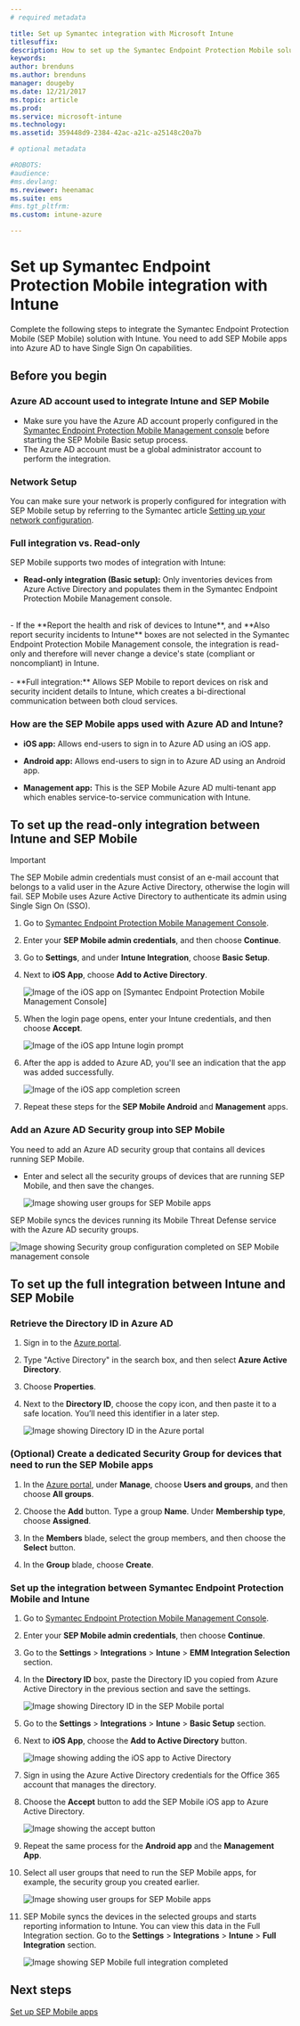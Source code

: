 ```yaml
---
# required metadata

title: Set up Symantec integration with Microsoft Intune
titlesuffix:
description: How to set up the Symantec Endpoint Protection Mobile solution with Microsoft Intune to control mobile device access to your corporate resources.
keywords:
author: brenduns
ms.author: brenduns
manager: dougeby
ms.date: 12/21/2017
ms.topic: article
ms.prod:
ms.service: microsoft-intune
ms.technology:
ms.assetid: 359448d9-2384-42ac-a21c-a25148c20a7b

# optional metadata

#ROBOTS:
#audience:
#ms.devlang:
ms.reviewer: heenamac
ms.suite: ems
#ms.tgt_pltfrm:
ms.custom: intune-azure

---
```


# Set up Symantec Endpoint Protection Mobile integration with Intune

Complete the following steps to integrate the Symantec Endpoint Protection Mobile (SEP Mobile) solution with Intune. You need to add SEP Mobile apps into Azure AD to have Single Sign On capabilities.

## Before you begin

### Azure AD account used to integrate Intune and SEP Mobile

-   Make sure you have the Azure AD account properly configured in the [Symantec Endpoint Protection Mobile Management console](https://aad.skycure.com) before starting the SEP Mobile Basic setup process.
- The Azure AD account must be a global administrator account to perform the integration.
### Network Setup

You can make sure your network is properly configured for integration with SEP Mobile setup by referring to the Symantec article [Setting up your network configuration](https://portal.skycure.com/articles/Documentation/Setting-up-your-network-configuration-26-8-2016).

### Full integration vs. Read-only

SEP Mobile supports two modes of integration with Intune:

-   **Read-only integration (Basic setup):** Only inventories devices from Azure Active Directory and populates them in the Symantec Endpoint Protection Mobile Management console.
<br>
    -   If the **Report the health and risk of devices to Intune**, and **Also report security incidents to Intune** boxes are not selected in the Symantec Endpoint Protection Mobile Management console, the integration is read-only and therefore will never change a device's state (compliant or noncompliant) in Intune.
<br></br>
-   **Full integration:** Allows SEP Mobile to report devices on risk and security incident details to Intune, which creates a bi-directional communication between both cloud services.

### How are the SEP Mobile apps used with Azure AD and Intune?

-   **iOS app:** Allows end-users to sign in to Azure AD using an iOS app.

-   **Android app:** Allows end-users to sign in to Azure AD using an Android app.

-   **Management app:** This is the SEP Mobile Azure AD multi-tenant app which enables service-to-service communication with Intune.

## To set up the read-only integration between Intune and SEP Mobile

> [!IMPORTANT]
> The SEP Mobile admin credentials must consist of an e-mail account that belongs to a valid user in the Azure Active Directory, otherwise the login will fail. SEP Mobile uses Azure Active Directory to authenticate its admin using Single Sign On (SSO).

1.  Go to [Symantec Endpoint Protection Mobile Management Console](https://aad.skycure.com).

2.  Enter your **SEP Mobile admin credentials**, and then choose **Continue**.

3.  Go to **Settings**, and under **Intune Integration**, choose **Basic Setup**.

4.  Next to **iOS App**, choose **Add to Active Directory**.

    ![Image of the iOS app on [Symantec Endpoint Protection Mobile Management Console]](./media/symantec-portal-basic-add.png)

5.  When the login page opens, enter your Intune credentials, and then choose **Accept**.

    ![Image of the iOS app Intune login prompt](./media/symantec-portal-basic-accept.png)

6.  After the app is added to Azure AD, you'll see an indication that the app was added successfully.

    ![Image of the iOS app completion screen](./media/symantec-portal-basic-added.png)

7. Repeat these steps for the **SEP Mobile Android** and **Management** apps.

### Add an Azure AD Security group into SEP Mobile

You need to add an Azure AD security group that contains all devices running SEP Mobile.

-  Enter and select all the security groups of devices that are running SEP Mobile, and then save the changes.

    ![Image showing user groups for SEP Mobile apps](./media/symantec-portal-basic-groups.png)	 

SEP Mobile syncs the devices running its Mobile Threat Defense service with the Azure AD security groups.

![Image showing Security group configuration completed on SEP Mobile management console](./media/symantec-portal-basic-status.png)

## To set up the full integration between Intune and SEP Mobile

### Retrieve the Directory ID in Azure AD

1. Sign in to the [Azure portal](https://portal.azure.com).

2. Type "Active Directory" in the search box, and then select **Azure Active Directory**.

3. Choose **Properties**.

4. Next to the **Directory ID**, choose the copy icon, and then paste it to a safe location. You’ll need this identifier in a later step.

    ![Image showing Directory ID in the Azure portal](./media/symantec-azure-portal-directory-ID.png)

### (Optional) Create a dedicated Security Group for devices that need to run the SEP Mobile apps
1. In the [Azure portal](https://portal.azure.com), under **Manage**, choose **Users and groups**, and then choose **All groups**.

2. Choose the **Add** button. Type a group **Name**. Under **Membership type**, choose **Assigned**.

3. In the **Members** blade, select the group members, and then choose the **Select** button.

4. In the **Group** blade, choose **Create**.

### Set up the integration between Symantec Endpoint Protection Mobile and Intune

1.  Go to [Symantec Endpoint Protection Mobile Management Console](https://aad.skycure.com).

2.  Enter your **SEP Mobile admin credentials**, then choose **Continue**.

3.  Go to the **Settings** > **Integrations** > **Intune** > **EMM Integration Selection** section.

4. In the **Directory ID** box, paste the Directory ID you copied from Azure Active Directory in the previous section and save the settings.

    ![Image showing Directory ID in the SEP Mobile portal](./media/symantec-portal-directory-ID.png)	 

5. Go to the **Settings** > **Integrations** > **Intune** > **Basic Setup** section.

6. Next to **iOS App**, choose the **Add to Active Directory** button.

    ![Image showing adding the iOS app to Active Directory](./media/symantec-portal-basic-add.png)	 

7.	Sign in using the Azure Active Directory credentials for the Office 365 account that manages the directory.

8.	Choose the **Accept** button to add the SEP Mobile iOS app to Azure Active Directory.

    ![Image showing the accept button](./media/symantec-portal-basic-accept.png)	 

9.	Repeat the same process for the **Android app** and the **Management App**.

10.	Select all user groups that need to run the SEP Mobile apps, for example, the security group you created earlier.

    ![Image showing user groups for SEP Mobile apps](./media/symantec-portal-basic-groups.png)	 

11.  SEP Mobile syncs the devices in the selected groups and starts reporting information to Intune. You can view this data in the Full Integration section. Go to the **Settings** > **Integrations** > **Intune** > **Full Integration** section.

     ![Image showing SEP Mobile full integration completed](media/symantec-portal-basic-status.PNG)
## Next steps

[Set up SEP Mobile apps](mtd-apps-ios-app-configuration-policy-add-assign.md)
